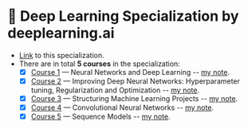 # 🧠 Deep Learning Specialization by deeplearning.ai

- [Link](https://www.coursera.org/specializations/deep-learning) to this specialization.
- There are in total **5 courses** in the specialization:
    - [x] [Course 1](https://www.coursera.org/learn/neural-networks-deep-learning?specialization=deep-learning) — Neural Networks and Deep Learning -- [my note](https://dinhanhthi.com/deeplearning-ai-course-1).
    - [x] [Course 2](https://www.coursera.org/learn/deep-neural-network?specialization=deep-learning) — Improving Deep Neural Networks: Hyperparameter tuning, Regularization and Optimization -- [my note](https://dinhanhthi.com/deeplearning-ai-course-2).
    - [x] [Course 3](https://www.coursera.org/learn/machine-learning-projects?specialization=deep-learning) — Structuring Machine Learning Projects -- [my note](https://dinhanhthi.com/deeplearning-ai-course-3).
    - [x] [Course 4](https://www.coursera.org/learn/convolutional-neural-networks?specialization=deep-learning) — Convolutional Neural Networks -- [my note](https://www.notion.so/dinhanhthi/CNN-by-deeplearning-ai-a081d253fc2c4c0b99edd2757c759b9e).
    - [x] [Course 5](https://www.coursera.org/learn/nlp-sequence-models) — Sequence Models -- [my note](https://www.notion.so/dinhanhthi/Sequence-models-by-deeplearning-ai-427774f7b31846fdb17ac09cd2353fbe).
